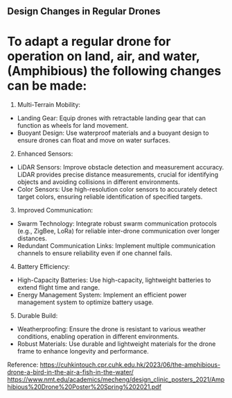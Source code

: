 ## Design Changes in Regular Drones
# To adapt a regular drone for operation on land, air, and water,(Amphibious) the following changes can be made:
1.	Multi-Terrain Mobility:
-	Landing Gear: Equip drones with retractable landing gear that can function as wheels for land movement.
-	Buoyant Design: Use waterproof materials and a buoyant design to ensure drones can float and move on water surfaces.
2.	Enhanced Sensors:
-	LiDAR Sensors: Improve obstacle detection and measurement accuracy. LiDAR provides precise distance measurements, crucial for identifying objects and avoiding collisions in different environments.
-	Color Sensors: Use high-resolution color sensors to accurately detect target colors, ensuring reliable identification of specified targets.
3.	Improved Communication:
-	Swarm Technology: Integrate robust swarm communication protocols (e.g., ZigBee, LoRa) for reliable inter-drone communication over longer distances.
-	Redundant Communication Links: Implement multiple communication channels to ensure reliability even if one channel fails.
4.	Battery Efficiency:
-	High-Capacity Batteries: Use high-capacity, lightweight batteries to extend flight time and range.
-	Energy Management System: Implement an efficient power management system to optimize battery usage.
5.	Durable Build:
-	Weatherproofing: Ensure the drone is resistant to various weather conditions, enabling operation in different environments.
-	Robust Materials: Use durable and lightweight materials for the drone frame to enhance longevity and performance.

Reference: https://cuhkintouch.cpr.cuhk.edu.hk/2023/06/the-amphibious-drone-a-bird-in-the-air-a-fish-in-the-water/
https://www.nmt.edu/academics/mecheng/design_clinic_posters_2021/Amphibious%20Drone%20Poster%20Spring%202021.pdf
